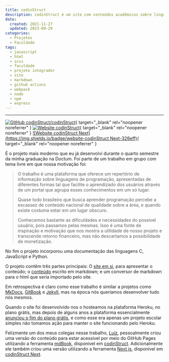 ```yaml
---
title: codinStruct
description: codinStruct é um site com conteúdos acadêmicos sobre linguagens de programação
date:
  created: 2021-11-27
  updated: 2023-09-29
categories:
  - Projetos
  - Faculdade
tags:
  - javascript
  - html
  - scss
  - faculdade
  - projeto integrador
  - site
  - markdown
  - github actions
  - webpack
  - node
  - npm
  - express
---
```


---

[![GitHub codinStruct/codinStruct](https://img.shields.io/badge/github-codinStruct/codinStruct-dddddd?logo=github)](https://github.com/codinStruct/codinStruct){ target="_blank" rel="noopener noreferrer" }
[![Website codinStruct](https://img.shields.io/badge/website-codinStruct-326eff)](https://codinstruct.github.io/codinStruct-content){ target="_blank" rel="noopener noreferrer" }
[![Website codinStruct Next](https://img.shields.io/badge/website-codinStruct Next-326eff)](https://codinstruct.luizf.dev){ target="_blank" rel="noopener noreferrer" }

É o projeto mais moderno que eu já desenvolvi durante o quarto semestre da minha graduação na Doctum. Foi parte de um trabalho em grupo com tema livre em que nossa motivação foi:

> O trabalho é uma plataforma que oferece um repertório de informação sobre linguagens de programação, apresentadas de diferentes formas tal que facilite o aprendizado dos usuários através de um portal que agrupa esses conhecimentos em um só lugar.
>
> Quase todo brasileiro que busca aprender programação percebe a escassez de conteúdo nacional de qualidade sobre a área, e quando existe costuma estar em um lugar obscuro.
>
> Conhecemos bastante as dificuldades e necessidades do possível usuário, pois passamos pelas mesmas. Isso é uma fonte de inspiração e motivação que nos mostra a utilidade de nosso projeto e transcende retorno financeiro, mas não descartamos a possibilidade de monetização.

No fim o projeto incorporou uma documentação das linguagens C, JavaScript e Python.

O projeto contêm três partes principais: O [site em si](https://github.com/codinStruct/codinStruct), para apresentar o conteúdo; o [conteúdo](https://github.com/codinStruct/codinStruct-content) escrito em markdown; e um conversor de markdown para o html que seria importado pelo site.

Em retrospectiva é claro como esse trabalho é similar a projetos como [MkDocs](https://www.mkdocs.org/), [GitBook](https://www.gitbook.com/) e [Jekyll](https://jekyllrb.com/), mas na época nós queríamos desenvolver tudo nós mesmos.

Quando o site foi desenvolvido nos o hosteamos na plataforma Heroku, no plano grátis, mas depois de alguns anos a plataforma essencialmente [anunciou o fim do plano grátis](https://help.heroku.com/RSBRUH58/removal-of-heroku-free-product-plans-faq), e como esse era apenas um projeto escolar simples não tomamos ação para manter o site funcionando pelo Heroku.

Felizmente um dos meus colegas nesse trabalho, [Luiz](https://github.com/luizffgv), pessoalmente criou uma versão do conteúdo para estar acessível por meio do GitHub Pages utilizando a ferramenta [mdBook](https://github.com/rust-lang/mdBook), disponível em [codinStruct](https://codinstruct.github.io/codinStruct-content/). Adicionalmente ele também criou uma versão utilizando a ferramenta [Next.js](https://nextjs.org/), disponível em [codinStruct Next](https://codinstruct.luizf.dev/).
